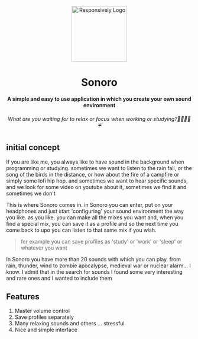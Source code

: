 <div align="center">
  <img src="http://imgfz.com/i/TtKsRgJ.png" alt="Responsively Logo" width="150">
  <h1>Sonoro</h1>
  <strong>A simple and easy to use application in which you create your own sound environment</strong>
  <h6> What are you waiting for to relax or focus when working or studying?👨‍💻🌊🔥☔</h6>
</div>

## initial concept

If you are like me, you always like to have sound in the background when programming or studying. sometimes we want to listen to the rain fall, or the song of the birds in the distance, or how about the fire of a campfire or simply some lofi hip hop. and sometimes we want to hear specific sounds, and we look for some video on youtube about it, sometimes we find it and sometimes we don't

This is where Sonoro comes in. in Sonoro you can enter, put on your headphones and just start 'configuring' your sound environment the way you like. as you like. you can make all the mixes you want and, when you find a special mix, you can save it as a profile and so the next time you come back to upo you can listen to that same mix if you wish.

>for example you can save profiles as 'study' or 'work' or 'sleep' or whatever you want

In Sonoro you have more than 20 sounds with which you can play. from rain, thunder, wind to zombie apocalypse, medieval war or nuclear alarm... I know. I admit that in the search for sounds I found some very interesting and rare ones and I wanted to include them

## Features
1. Master volume control
2. Save profiles separately
3. Many relaxing sounds and others ... stressful
4. Nice and simple interface
